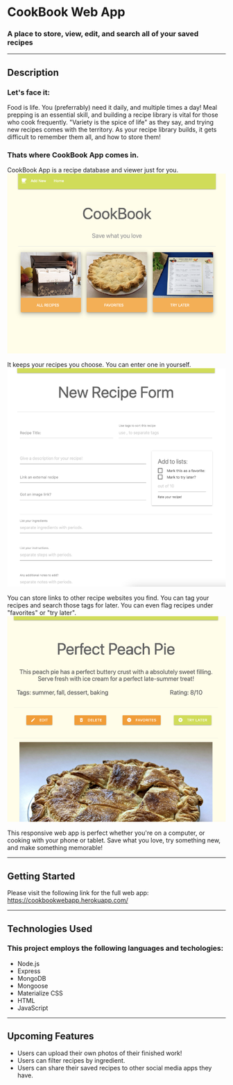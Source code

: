 # CookBook Web App

### A place to store, view, edit, and search all of your saved recipes

---
## Description

### **Let's face it:**
Food is life. You (preferrably) need it daily, and multiple times a day! Meal prepping is an essential skill, and building a recipe library is vital for those who cook frequently. "Variety is the spice of life" as they say, and trying new recipes comes with the territory. As your recipe library builds, it gets difficult to remember them all, and how to store them! 
### **Thats where CookBook App comes in.** 
CookBook App is a recipe database and viewer just for you. 
![screenshot](public/images/CookBook-App-Welcome-Page.png)

It keeps your recipes you choose. You can enter one in yourself. 
![screenshot](public/images/new-recipe.png)

You can store links to other recipe websites you find. You can tag your recipes and search those tags for later. You can even flag recipes under "favorites" or "try later". 
![screenshot](public/images/recipe-viewer.png)

This responsive web app is perfect whether you're on a computer, or cooking with your phone or tablet. Save what you love, try something new, and make something memorable!

---

## Getting Started

Please visit the following link for the full web app: 
https://cookbookwebapp.herokuapp.com/ 

---

## Technologies Used

### This project employs the following languages and techologies: 

- Node.js
- Express
- MongoDB
- Mongoose
- Materialize CSS
- HTML
- JavaScript

---

## Upcoming Features

- Users can upload their own photos of their finished work!
- Users can filter recipes by ingredient. 
- Users can share their saved recipes to other social media apps they have. 